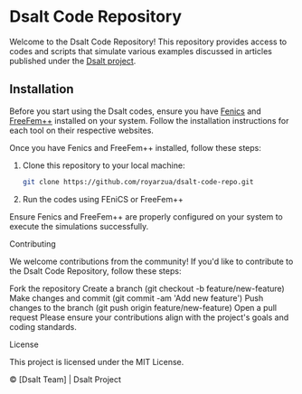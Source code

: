 # Dsalt Code Repository

Welcome to the Dsalt Code Repository! This repository provides access to codes and scripts that simulate various examples discussed in articles published under the [Dsalt project](https://dsalt.cl).

## Installation

Before you start using the Dsalt codes, ensure you have [Fenics](https://fenicsproject.org) and [FreeFem++](https://freefem.org) installed on your system. Follow the installation instructions for each tool on their respective websites.

Once you have Fenics and FreeFem++ installed, follow these steps:

1. Clone this repository to your local machine:

   ```bash
   git clone https://github.com/royarzua/dsalt-code-repo.git

2. Run the codes using FEniCS or FreeFem++


Ensure Fenics and FreeFem++ are properly configured on your system to execute the simulations successfully.

Contributing

We welcome contributions from the community! If you'd like to contribute to the Dsalt Code Repository, follow these steps:

Fork the repository
Create a branch (git checkout -b feature/new-feature)
Make changes and commit (git commit -am 'Add new feature')
Push changes to the branch (git push origin feature/new-feature)
Open a pull request
Please ensure your contributions align with the project's goals and coding standards.

License

This project is licensed under the MIT License.

© [Dsalt Team] | Dsalt Project
